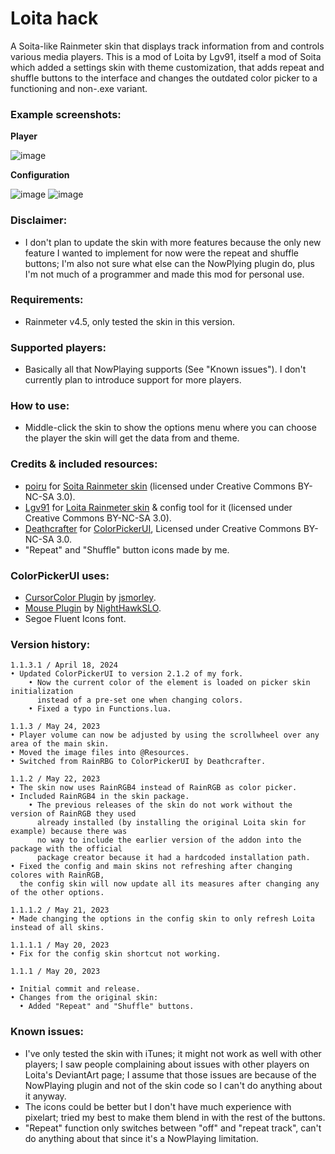 # Loita hack
A Soita-like Rainmeter skin that displays track information from and controls various media players. This is a mod of Loita by Lgv91, itself a mod of Soita which added a settings skin with theme customization, that adds repeat and shuffle buttons to the interface and changes the outdated color picker to a functioning and non-.exe variant.

### Example screenshots:

**Player**

![image](https://github.com/undeadwanderer/loita-hack/assets/51511863/7e8a8e4c-314c-4466-bbfd-58986d111bad)

**Configuration**

![image](https://github.com/undeadwanderer/loita-hack/assets/51511863/2018d7b9-cc70-40dd-90fa-ee9151c6ac67)
 ![image](https://github.com/undeadwanderer/loita-hack/assets/51511863/95ce05c3-8820-47f3-9afd-a730473faef7)


### Disclaimer: 
* I don't plan to update the skin with more features because the only new feature I wanted to implement for now were the repeat and shuffle buttons; I'm also not sure what else can the NowPlying plugin do, plus I'm not much of a programmer and made this mod for personal use.

### Requirements:
* Rainmeter v4.5, only tested the skin in this version.

### Supported players:
* Basically all that NowPlaying supports (See "Known issues"). I don't currently plan to introduce support for more players.

### How to use:
* Middle-click the skin to show the options menu where you can choose the player the skin will get the data from and theme.

### Credits & included resources:
* [poiru](https://www.deviantart.com/poiru) for [Soita Rainmeter skin](https://www.deviantart.com/poiru/art/Soita-for-Rainmeter-209864541) (licensed under Creative Commons BY-NC-SA 3.0).
* [Lgv91](https://www.deviantart.com/lgv91) for [Loita Rainmeter skin](https://www.deviantart.com/lgv91/art/Loita-265348874) & config tool for it (licensed under Creative Commons BY-NC-SA 3.0).
* [Deathcrafter](https://github.com/deathcrafter) for [ColorPickerUI](https://github.com/deathcrafter/ColorPickerUI), Licensed under Creative Commons BY-NC-SA 3.0.
* "Repeat" and "Shuffle" button icons made by me.

### ColorPickerUI uses:
* [CursorColor Plugin](https://forum.rainmeter.net/viewtopic.php?t=23375) by [jsmorley](https://www.rainmeter.net/).
* [Mouse Plugin](https://github.com/NighthawkSLO/Mouse.dll) by [NightHawkSLO](https://github.com/NighthawkSLO).
* Segoe Fluent Icons font.

### Version history:

```
1.1.3.1 / April 18, 2024
• Updated ColorPickerUI to version 2.1.2 of my fork.
    • Now the current color of the element is loaded on picker skin initialization
      instead of a pre-set one when changing colors.
    • Fixed a typo in Functions.lua.

1.1.3 / May 24, 2023
• Player volume can now be adjusted by using the scrollwheel over any area of the main skin.
• Moved the image files into @Resources.
• Switched from RainRBG to ColorPickerUI by Deathcrafter.

1.1.2 / May 22, 2023
• The skin now uses RainRGB4 instead of RainRGB as color picker.
• Included RainRGB4 in the skin package.
    • The previous releases of the skin do not work without the version of RainRGB they used
      already installed (by installing the original Loita skin for example) because there was
      no way to include the earlier version of the addon into the package with the official
      package creator because it had a hardcoded installation path.
• Fixed the config and main skins not refreshing after changing colores with RainRGB,
  the config skin will now update all its measures after changing any of the other options.

1.1.1.2 / May 21, 2023
• Made changing the options in the config skin to only refresh Loita instead of all skins.

1.1.1.1 / May 20, 2023
• Fix for the config skin shortcut not working.

1.1.1 / May 20, 2023

• Initial commit and release.
• Changes from the original skin:
  • Added "Repeat" and "Shuffle" buttons.
```

### Known issues: 
* I've only tested the skin with iTunes; it might not work as well with other players; I saw people complaining about issues with other players on Loita's DeviantArt page; I assume that those issues are because of the NowPlaying plugin and not of the skin code so I can't do anything about it anyway.
* The icons could be better but I don't have much experience with pixelart; tried my best to make them blend in with the rest of the buttons.
* "Repeat" function only switches between "off" and "repeat track", can't do anything about that since it's a NowPlaying limitation.
